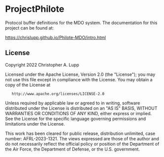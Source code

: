 # ProjectPhilote
Protocol buffer definitions for the MDO system. The documentation for this
project can be found at:

https://chrislupp.github.io/Philote-MDO/intro.html


## License
   Copyright 2022 Christopher A. Lupp

   Licensed under the Apache License, Version 2.0 (the "License");
   you may not use this file except in compliance with the License.
   You may obtain a copy of the License at

       http://www.apache.org/licenses/LICENSE-2.0

   Unless required by applicable law or agreed to in writing, software
   distributed under the License is distributed on an "AS IS" BASIS,
   WITHOUT WARRANTIES OR CONDITIONS OF ANY KIND, either express or implied.
   See the License for the specific language governing permissions and
   limitations under the License.


This work has been cleared for public release, distribution unlimited, case 
number: AFRL-2023-1321. The views expressed are those of the author and do
not necessarily reflect the official policy or position of the Department of
the Air Force, the Department of Defense, or the U.S. government.